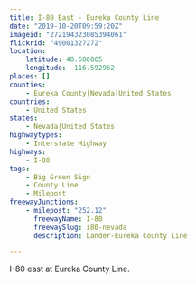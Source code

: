 ```yaml
---
title: I-80 East - Eureka County Line
date: "2019-10-20T09:59:20Z"
imageid: "272194323085394061"
flickrid: "49001327272"
location:
    latitude: 40.686065
    longitude: -116.592962
places: []
counties:
    - Eureka County|Nevada|United States
countries:
    - United States
states:
    - Nevada|United States
highwaytypes:
    - Interstate Highway
highways:
    - I-80
tags:
    - Big Green Sign
    - County Line
    - Milepost
freewayJunctions:
    - milepost: "252.12"
      freewayName: I-80
      freewaySlug: i80-nevada
      description: Lander-Eureka County Line

---
```

I-80 east at Eureka County Line.